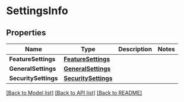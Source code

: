 # SettingsInfo

## Properties

Name | Type | Description | Notes
------------ | ------------- | ------------- | -------------
**FeatureSettings** | [**FeatureSettings**](FeatureSettings.md) |  | 
**GeneralSettings** | [**GeneralSettings**](GeneralSettings.md) |  | 
**SecuritySettings** | [**SecuritySettings**](SecuritySettings.md) |  | 

[[Back to Model list]](../README.md#documentation-for-models) [[Back to API list]](../README.md#documentation-for-api-endpoints) [[Back to README]](../README.md)


